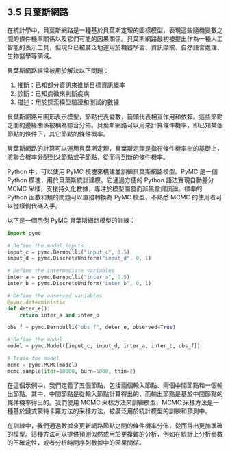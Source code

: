 ## 3.5 貝葉斯網路

在統計學中，貝葉斯網路是一種基於貝葉斯定理的圖樣模型，表現這些隨機變數之間的條件機率關係以及它們可能的因果關係。貝葉斯網路最初被提出作為一種人工智能的表示工具，但現今已被廣泛地運用於機器學習、資訊擷取、自然語言處理、生物醫學等領域。

貝葉斯網路經常被用於解決以下問題：

1. 推斷：已知部分資訊來推斷目標資訊概率
2. 診斷：已知病徵來判斷疾病
3. 描述：用於探索模型驗證和測試的數據

貝葉斯網路用圖形表示模型，節點代表變數，箭頭代表相互作用和依賴。這些節點之間的邊緣關係被稱為聯合分佈。貝葉斯網路可以用來計算條件機率，即已知某個節點的條件下，其它節點的條件概率。

貝葉斯網路的計算可以運用貝葉斯定理，貝葉斯定理是指在條件機率樹的基礎上，將聯合機率分配到父節點或子節點，從而得到新的條件機率。

Python 中，可以使用 PyMC 模塊來構建並訓練貝葉斯網路模型。PyMC 是一個 Python 模塊，用於貝葉斯統計建模。它通過方便的 Python 語法實現自動差分 MCMC 采樣，支援持久化數據，專注於模型開發而非黑盒資訊論。標準的 Python 函數和類的問題可以直接轉換為 PyMC 模型，不熟悉 MCMC 的使用者可以從樣例代碼入手。

以下是一個示例 PyMC 貝葉斯網路模型的訓練：

```python
import pymc

# Define the model inputs
input_c = pymc.Bernoulli("input_c", 0.5)
input_d = pymc.DiscreteUniform("input_d", 0, 1)

# Define the intermediate variables
inter_a = pymc.Bernoulli("inter_a", 0.5)
inter_b = pymc.DiscreteUniform("inter_b", 0, 1)

# Define the observed variables
@pymc.deterministic
def deter_e():
    return inter_a and inter_b

obs_f = pymc.Bernoulli("obs_f", deter_e, observed=True)

# Define the model
model = pymc.Model([input_c, input_d, inter_a, inter_b, obs_f])

# Train the model
mcmc = pymc.MCMC(model)
mcmc.sample(iter=10000, burn=5000, thin=2)

```

在這個示例中，我們定義了五個節點，包括兩個輸入節點、兩個中間節點和一個輸出節點。其中，中間節點是從輸入節點計算得出的，而輸出節點是基於中間節點的條件機率得出的。我們使用 MCMC 采樣方法來訓練模型，MCMC 采樣方法是一種基於鏈式蒙特卡羅方法的采樣方法，被廣泛用於統計模型的訓練和預測中。

在訓練中，我們通過數據來更新網路節點之間的條件機率分佈，從而得出更加準確的模型。這種方法可以提供預測似然或用於更複雜的分析，例如在統計上分析參數的不確定性，或者分析時間序列數據中的因果關係。